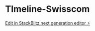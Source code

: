 # TImeline-Swisscom

[Edit in StackBlitz next generation editor ⚡️](https://stackblitz.com/~/github.com/AbbadonTRD/TImeline-Swisscom)
